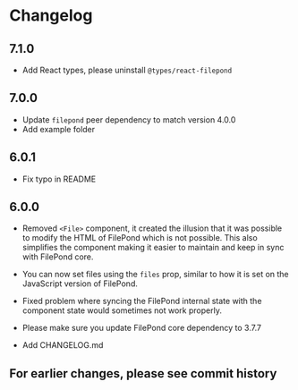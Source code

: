# Changelog

## 7.1.0

- Add React types, please uninstall `@types/react-filepond`


## 7.0.0

- Update `filepond` peer dependency to match version 4.0.0
- Add example folder


## 6.0.1

- Fix typo in README


## 6.0.0

- Removed `<File>` component, it created the illusion that it was possible to modify the HTML of FilePond which is not possible. This also simplifies the component making it easier to maintain and keep in sync with FilePond core.

- You can now set files using the `files` prop, similar to how it is set on the JavaScript version of FilePond.

- Fixed problem where syncing the FilePond internal state with the component state would sometimes not work properly.

- Please make sure you update FilePond core dependency to 3.7.7

- Add CHANGELOG.md


## For earlier changes, please see commit history
